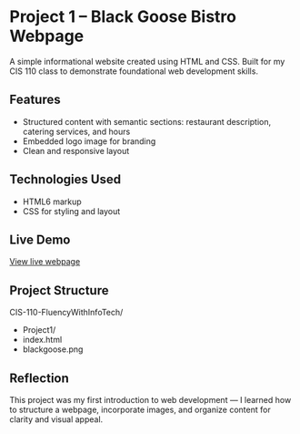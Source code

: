 # Project 1 – Black Goose Bistro Webpage

A simple informational website created using HTML and CSS. Built for my CIS 110 class to demonstrate foundational web development skills.

## Features
- Structured content with semantic sections: restaurant description, catering services, and hours
- Embedded logo image for branding
- Clean and responsive layout 

## Technologies Used
- HTML6 markup
- CSS for styling and layout

## Live Demo
[View live webpage](https://uo-cit-drewlesh.github.io/CIS-110-FluencyWithInfoTech/Project1/)

## Project Structure
CIS-110-FluencyWithInfoTech/ <br>
  - Project1/ <br>
  - index.html <br>
  - blackgoose.png <br> 

## Reflection
This project was my first introduction to web development — I learned how to structure a webpage, incorporate images, and organize content for clarity and visual appeal.
